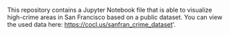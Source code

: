 This repository contains a Jupyter Notebook file that is able to visualize high-crime areas in San Francisco based on a public dataset. You can view the used data here: https://cocl.us/sanfran_crime_dataset'.
